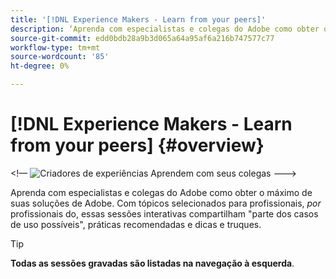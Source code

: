 ```yaml
---
title: '[!DNL Experience Makers - Learn from your peers]'
description: ‘Aprenda com especialistas e colegas do Adobe como obter o máximo de suas soluções de Adobe. [!DNL Experience Makers - Learn from your peers] é uma série global de eventos virtuais de aprendizado para clientes, com o objetivo de aprofundar [!DNL Adobe Experience Cloud] soluções."
source-git-commit: edd0bdb28a9b3d065a64a95af6a216b747577c77
workflow-type: tm+mt
source-wordcount: '85'
ht-degree: 0%

---
```


# [!DNL Experience Makers - Learn from your peers] {#overview}

&lt;!— <img alt="Criadores de experiências Aprendem com seus colegas" src="./assets/skill-exchange.png" /> --->

Aprenda com especialistas e colegas do Adobe como obter o máximo de suas soluções de Adobe. Com tópicos selecionados para profissionais, _por_ profissionais do, essas sessões interativas compartilham &quot;parte dos casos de uso possíveis&quot;, práticas recomendadas e dicas e truques.

>[!TIP]
>
>**Todas as sessões gravadas são listadas na navegação à esquerda**.
